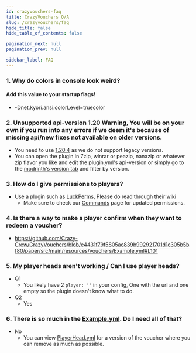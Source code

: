 ```yaml
---
id: crazyvouchers-faq
title: CrazyVouchers Q/A
slug: /crazyvouchers/faq
hide_title: false
hide_table_of_contents: false

pagination_next: null
pagination_prev: null

sidebar_label: FAQ
---
```

### 1. Why do colors in console look weird?
#### Add this value to your startup flags!
 * -Dnet.kyori.ansi.colorLevel=truecolor

### 2. Unsupported api-version 1.20  Warning, You will be on your own if you run into any errors if we deem it's because of missing api/new fixes not available on older versions.
 * You need to use [1.20.4](https://papermc.io/) as we do not support legacy versions.
 * You can open the plugin in 7zip, winrar or peazip, nanazip or whatever zip flavor you like and edit the plugin.yml's api-version or simply go to the [modrinth's version tab](https://modrinth.com/plugin/crazyvouchers/versions) and filter by version.

### 3. How do I give permissions to players?
 * Use a plugin such as [LuckPerms](https://luckperms.net), Please do read through their [wiki](https://luckperms.net/wiki)
   * Make sure to check our [Commands](info/commands/permissions) page for updated permissions.

### 4. Is there a way to make a player confirm when they want to redeem a voucher?
 * https://github.com/Crazy-Crew/CrazyVouchers/blob/e4431f79f5805ac839b992921701d1c305b5bf80/paper/src/main/resources/vouchers/Example.yml#L101

### 5. My player heads aren't working / Can I use player heads?
 * Q1
   * You likely have 2 `player: ''` in your config, One with the url and one empty so the plugin doesn't know what to do.
 * Q2
   * Yes

### 6. There is so much in the [Example.yml](info/examples/voucher-example). Do I need all of that?
 * No
   * You can view [PlayerHead.yml](info/examples/player-head-example) for a version of the voucher where you can remove as much as possible.
